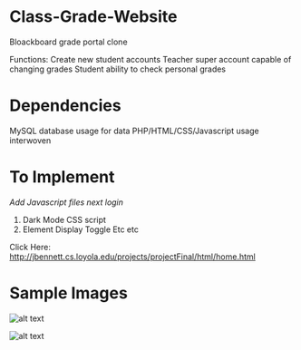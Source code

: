 # Class-Grade-Website
Bloackboard grade portal clone  

Functions: 
Create new student accounts
Teacher super account capable of changing grades
Student ability to check personal grades

# Dependencies 
MySQL database usage for data
PHP/HTML/CSS/Javascript usage interwoven

# To Implement
*Add Javascript files next login* 
1) Dark Mode CSS script
2) Element Display Toggle
Etc etc

Click Here: http://jbennett.cs.loyola.edu/projects/projectFinal/html/home.html 

# Sample Images

![alt text]()

![alt text]()

